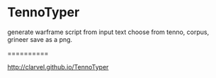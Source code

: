 TennoTyper
==========

generate warframe script from input text
choose from tenno, corpus, grineer
save as a png.

==========

http://clarvel.github.io/TennoTyper
